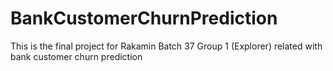 # BankCustomerChurnPrediction
This is the final project for Rakamin Batch 37 Group 1 (Explorer) related with bank customer churn prediction
